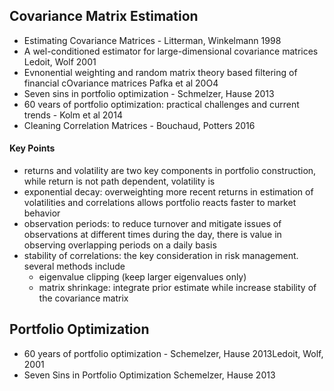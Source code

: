 ## Covariance Matrix Estimation

* Estimating Covariance Matrices - Litterman, Winkelmann 1998
* A wel-conditioned estimator for large-dimensional covariance matrices Ledoit, Wolf 2001
* Evnonential weighting and random matrix theory based filtering of financial cOvariance matrices Pafka et al 20O4
* Seven sins in portfolio optimization - Schmelzer, Hause 2013
* 60 vears of portfolio optimization: practical challenges and current trends - Kolm et al 2014
* Cleaning Correlation Matrices - Bouchaud, Potters 2016

#### Key Points

* returns and volatility are two key components in portfolio construction, while return is not path dependent, volatility is
* exponential decay: overweighting more recent returns in estimation of volatilities and correlations allows portfolio reacts faster to market behavior
* observation periods: to reduce turnover and mitigate issues of observations at different times during the day, there is value in observing overlapping periods on a daily basis
* stability of correlations: the key consideration in risk management. several methods include
  * eigenvalue clipping \(keep larger eigenvalues only\)
  * matrix shrinkage: integrate prior estimate while increase stability of the covariance matrix

## Portfolio Optimization

* 60 years of portfolio optimization - Schemelzer, Hause 2013Ledoit, Wolf, 2001
* Seven Sins in Portfolio Optimization Schemelzer, Hause 2013



